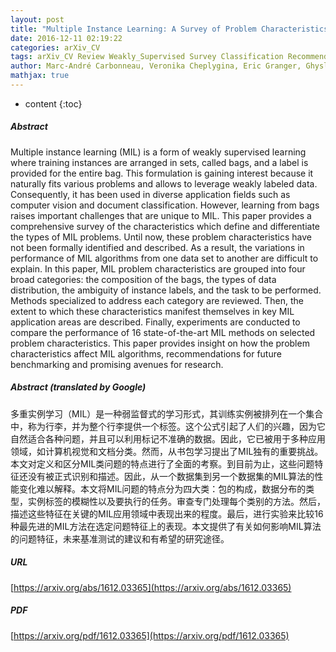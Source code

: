 ```yaml
---
layout: post
title: "Multiple Instance Learning: A Survey of Problem Characteristics and Applications"
date: 2016-12-11 02:19:22
categories: arXiv_CV
tags: arXiv_CV Review Weakly_Supervised Survey Classification Recommendation
author: Marc-André Carbonneau, Veronika Cheplygina, Eric Granger, Ghyslain Gagnon
mathjax: true
---
```


* content
{:toc}

##### Abstract
Multiple instance learning (MIL) is a form of weakly supervised learning where training instances are arranged in sets, called bags, and a label is provided for the entire bag. This formulation is gaining interest because it naturally fits various problems and allows to leverage weakly labeled data. Consequently, it has been used in diverse application fields such as computer vision and document classification. However, learning from bags raises important challenges that are unique to MIL. This paper provides a comprehensive survey of the characteristics which define and differentiate the types of MIL problems. Until now, these problem characteristics have not been formally identified and described. As a result, the variations in performance of MIL algorithms from one data set to another are difficult to explain. In this paper, MIL problem characteristics are grouped into four broad categories: the composition of the bags, the types of data distribution, the ambiguity of instance labels, and the task to be performed. Methods specialized to address each category are reviewed. Then, the extent to which these characteristics manifest themselves in key MIL application areas are described. Finally, experiments are conducted to compare the performance of 16 state-of-the-art MIL methods on selected problem characteristics. This paper provides insight on how the problem characteristics affect MIL algorithms, recommendations for future benchmarking and promising avenues for research.

##### Abstract (translated by Google)
多重实例学习（MIL）是一种弱监督式的学习形式，其训练实例被排列在一个集合中，称为行李，并为整个行李提供一个标签。这个公式引起了人们的兴趣，因为它自然适合各种问题，并且可以利用标记不准确的数据。因此，它已被用于多种应用领域，如计算机视觉和文档分类。然而，从书包学习提出了MIL独有的重要挑战。本文对定义和区分MIL类问题的特点进行了全面的考察。到目前为止，这些问题特征还没有被正式识别和描述。因此，从一个数据集到另一个数据集的MIL算法的性能变化难以解释。本文将MIL问题的特点分为四大类：包的构成，数据分布的类型，实例标签的模糊性以及要执行的任务。审查专门处理每个类别的方法。然后，描述这些特征在关键的MIL应用领域中表现出来的程度。最后，进行实验来比较16种最先进的MIL方法在选定问题特征上的表现。本文提供了有关如何影响MIL算法的问题特征，未来基准测试的建议和有希望的研究途径。

##### URL
[https://arxiv.org/abs/1612.03365](https://arxiv.org/abs/1612.03365)

##### PDF
[https://arxiv.org/pdf/1612.03365](https://arxiv.org/pdf/1612.03365)

